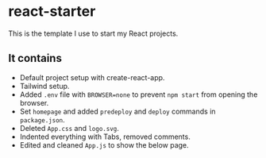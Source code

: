 
# react-starter

This is the template I use to start my React projects.

## It contains
* Default project setup with create-react-app.
* Tailwind setup.
* Added `.env` file with `BROWSER=none` to prevent `npm start` from opening the browser.
* Set `homepage` and added `predeploy` and `deploy` commands in `package.json`.
* Deleted `App.css` and `logo.svg`.
* Indented everything with Tabs, removed comments.
* Edited and cleaned `App.js` to show the below page.


